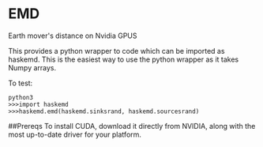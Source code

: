 # EMD
Earth mover's distance on Nvidia GPUS

This provides a python wrapper to code which can be imported as haskemd. This is the easiest way to use the python wrapper as it takes Numpy arrays.

To test:

```
python3
>>>import haskemd
>>>haskemd.emd(haskemd.sinksrand, haskemd.sourcesrand)
```

##Prereqs
To install CUDA, download it directly from NVIDIA, along with the most up-to-date driver for your platform. 
